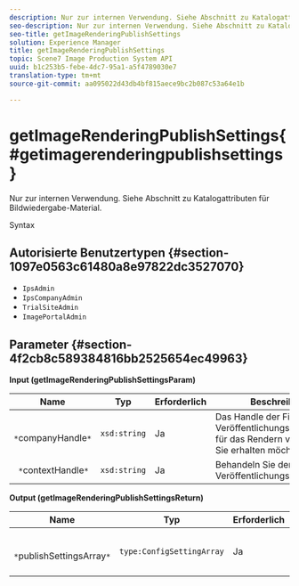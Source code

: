 ```yaml
---
description: Nur zur internen Verwendung. Siehe Abschnitt zu Katalogattributen für Bildwiedergabe-Material.
seo-description: Nur zur internen Verwendung. Siehe Abschnitt zu Katalogattributen für Bildwiedergabe-Material.
seo-title: getImageRenderingPublishSettings
solution: Experience Manager
title: getImageRenderingPublishSettings
topic: Scene7 Image Production System API
uuid: b1c253b5-febe-4dc7-95a1-a5f4789030e7
translation-type: tm+mt
source-git-commit: aa095022d43db4bf815aece9bc2b087c53a64e1b

---
```



# getImageRenderingPublishSettings{#getimagerenderingpublishsettings}

Nur zur internen Verwendung. Siehe Abschnitt zu Katalogattributen für Bildwiedergabe-Material.

Syntax

## Autorisierte Benutzertypen {#section-1097e0563c61480a8e97822dc3527070}

* `IpsAdmin`
* `IpsCompanyAdmin`
* `TrialSiteAdmin`
* `ImagePortalAdmin`

## Parameter {#section-4f2cb8c589384816bb2525654ec49963}

**Input (getImageRenderingPublishSettingsParam)**

| Name | Typ | Erforderlich | Beschreibung |
|---|---|---|---|
| ` *`companyHandle`*` | `xsd:string` | Ja | Das Handle der Firma, deren Veröffentlichungseinstellungen für das Rendern von Bildern Sie erhalten möchten. |
| ` *`contextHandle`*` | `xsd:string` | Ja | Behandeln Sie den Veröffentlichungskontext. |

**Output (getImageRenderingPublishSettingsReturn)**

| Name | Typ | Erforderlich | Beschreibung |
|---|---|---|---|
| ` *`publishSettingsArray`*` | `type:ConfigSettingArray` | Ja | Einstellungen für das Rendern von Bildern. |

